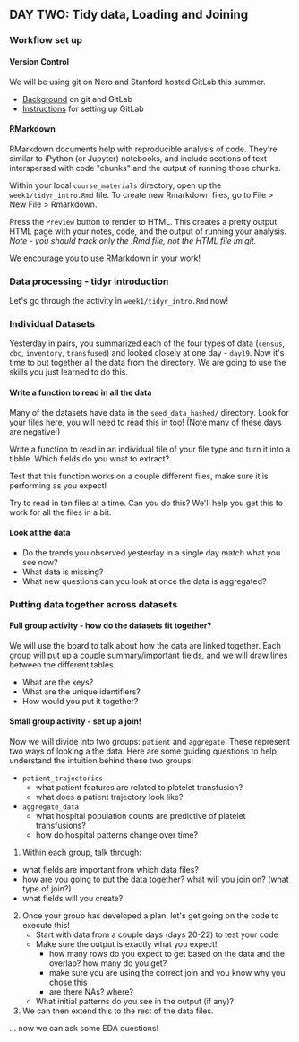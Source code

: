 
## DAY TWO: Tidy data, Loading and Joining

### Workflow set up

#### Version Control
We will be using git on Nero and Stanford hosted GitLab this summer.
 * [Background](../../resources/git_gitlab_intro.md) on git and GitLab
 * [Instructions](../../resources/gitlab_setup.md) for setting up GitLab 

#### RMarkdown
RMarkdown documents help with reproducible analysis of code. They're similar to iPython (or Jupyter) notebooks, and include sections of text interspersed with code "chunks" and the output of running those chunks.

Within your local `course_materials` directory, open up the `week1/tidyr_intro.Rmd` file. To create new Rmarkdown files, go to File > New File > Rmarkdown.

Press the `Preview` button to render to HTML. This creates a pretty output HTML page with your notes, code, and the output of running your analysis.
*Note - you should track only the .Rmd file, not the HTML file im git.*

We encourage you to use RMarkdown in your work!

### Data processing - tidyr introduction
Let's go through the activity in `week1/tidyr_intro.Rmd` now!

### Individual Datasets
Yesterday in pairs, you summarized each of the four types of data (`census`, `cbc`, `inventory`, `transfused`) and looked closely at one day - `day19`. Now it's time to put together all the data from the directory. We are going to use the skills you just learned to do this.

#### Write a function to read in all the data
Many of the datasets have data in the `seed_data_hashed/` directory. Look for your files here, you will need to read this in too! (Note many of these days are negative!)

Write a function to read in an individual file of your file type and turn it into a tibble. Which fields do you wnat to extract?

Test that this function works on a couple different files, make sure it is performing as you expect!

Try to read in ten files at a time. Can you do this?
We'll help you get this to work for all the files in a bit.

#### Look at the data
 * Do the trends you observed yesterday in a single day match what you see now?
 * What data is missing?
 * What new questions can you look at once the data is aggregated?


### Putting data together across datasets

#### Full group activity - how do the datasets fit together?
We will use the board to talk about how the data are linked together. Each group will put up a couple summary/important fields, and we will draw lines between the different tables.
 - What are the keys? 
 - What are the unique identifiers? 
 - How would you put it together?

#### Small group activity - set up a join!
Now we will divide into two groups: `patient` and `aggregate`. These represent two ways of looking a the data. Here are some guiding questions to help understand the intuition behind these two groups:
 - `patient_trajectories` 
    + what patient features are related to platelet transfusion? 
    + what does a patient trajectory look like?
 - `aggregate_data` 
    + what hospital population counts are predictive of platelet transfusions?
    + how do hospital patterns change over time?
    
1. Within each group, talk through:
  - what fields are important from which data files?
  - how are you going to put the data together? what will you join on? (what type of join?)
  - what fields will you create?
  
2. Once your group has developed a plan, let's get going on the code to execute this!
   - Start with data from a couple days (days 20-22) to test your code
   - Make sure the output is exactly what you expect! 
        + how many rows do you expect to get based on the data and the overlap? how many do you get? 
        + make sure you are using the correct join and you know why you chose this      
        + are there NAs? where?
    - What initial patterns do you see in the output (if any)?
3. We can then extend this to the rest of the data files. 

... now we can ask some EDA questions!
   

